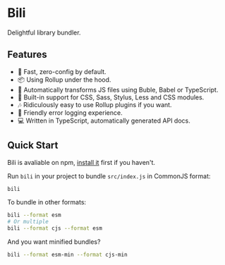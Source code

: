 # Bili

Delightful library bundler.

## Features

- 🚀 Fast, zero-config by default.
- 📦 Using Rollup under the hood.
- 🚗 Automatically transforms JS files using Buble, Babel or TypeScript.
- 💅 Built-in support for CSS, Sass, Stylus, Less and CSS modules.
- 🎶 Ridiculously easy to use Rollup plugins if you want.
- 🚨 Friendly error logging experience.
- 💻 Written in TypeScript, automatically generated API docs.

## Quick Start

Bili is avaliable on npm, [install it](./installation.md) first if you haven't.

Run `bili` in your project to bundle `src/index.js` in CommonJS format:

```bash
bili
```

To bundle in other formats:

```bash
bili --format esm
# Or multiple
bili --format cjs --format esm
```

And you want minified bundles?

```bash
bili --format esm-min --format cjs-min
```
